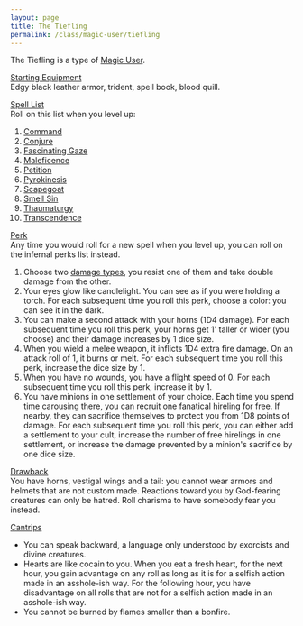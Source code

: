 ```yaml
---
layout: page
title: The Tiefling
permalink: /class/magic-user/tiefling
---
```


The Tiefling is a type of [Magic User](/class/magic-user).

<ins>Starting Equipment</ins><br>
Edgy black leather armor, trident, spell book, blood quill.
 
<ins>Spell List</ins><br>
Roll on this list when you level up:
1. [Command](/2020/11/13/command)
1. [Conjure](/2020/11/12/conjure)
1. [Fascinating Gaze](/2020/11/13/fascinating-gaze)
1. [Maleficence](/2020/11/13/maleficence)
1. [Petition](/2020/11/12/petition)
1. [Pyrokinesis](/2020/11/13/pyrokinesis)
1. [Scapegoat](/2020/11/13/scapegoat)
1. [Smell Sin](/2020/11/12/smell-sin)
1. [Thaumaturgy](/2020/11/13/thaumaturgy)
1. [Transcendence](/2020/11/13/transcendence)

<ins>Perk</ins><br>
Any time you would roll for a new spell when you level up, you can roll on the infernal perks list instead.

1. Choose two [damage types](/2020/11/10/extra-rules/#damage-types), you resist one of them and take double damage from the other.
1. Your eyes glow like candlelight. You can see as if you were holding a torch. For each subsequent time you roll this perk, choose a color: you can see it in the dark.
1. You can make a second attack with your horns (1D4 damage). For each subsequent time you roll this perk, your horns get 1' taller or wider (you choose) and their damage increases by 1 dice size.
1. When you wield a melee weapon, it inflicts 1D4 extra fire damage. On an attack roll of 1, it burns or melt. For each subsequent time you roll this perk, increase the dice size by 1.
1. When you have no wounds, you have a flight speed of 0. For each subsequent time you roll this perk, increase it by 1.
1. You have minions in one settlement of your choice. Each time you spend time carousing there, you can recruit one fanatical hireling for free. If nearby, they can sacrifice themselves to protect you from 1D8 points of damage. For each subsequent time you roll this perk, you can either add a settlement to your cult, increase the number of free hirelings in one settlement, or increase the damage prevented by a minion's sacrifice by one dice size.

<ins>Drawback</ins><br>
You have horns, vestigal wings and a tail: you cannot wear armors and helmets that are not custom made. Reactions toward you by God-fearing creatures can only be hatred. Roll charisma to have somebody fear you instead.

<ins>Cantrips</ins>
- You can speak backward, a language only understood by exorcists and divine creatures.
- Hearts are like cocain to you. When you eat a fresh heart, for the next hour, you gain advantage on any roll as long as it is for a selfish action made in an asshole-ish way. For the following hour, you have disadvantage on all rolls that are not for a selfish action made in an asshole-ish way.
- You cannot be burned by flames smaller than a bonfire.
